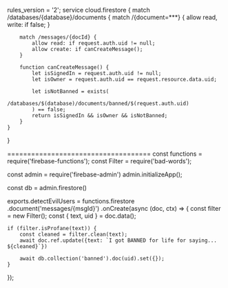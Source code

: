 rules_version = '2';
service cloud.firestore {
    match /databases/{database}/documents {
        match /{document=***} {
            allow read, write: if false;
        }

        match /messages/{docId} {
            allow read: if request.auth.uid != null;
            allow create: if canCreateMessage();
        }

        function canCreateMessage() {
            let isSignedIn = request.auth.uid != null;
            let isOwner = request.auth.uid == request.resource.data.uid;

            let isNotBanned = exists(
                /databases/$(database)/documents/banned/$(request.auth.uid)
            ) == false;
            return isSignedIn && isOwner && isNotBanned;
        }
    }
}


====================================
const functions = require('firebase-functions');
const Filter = require('bad-words');

const admin = require('firebase-admin')
admin.initializeApp();

const db = admin.firestore()

exports.detectEvilUsers = functions.firestore
.document('messages/{msgId}')
.onCreate(async (doc, ctx) => {
    const filter = new Filter();
    const { text, uid } = doc.data();

    if (filter.isProfane(text)) {
        const cleaned = filter.clean(text);
        await doc.ref.update({text: `I got BANNED for life for saying... ${cleaned}`})

        await db.collection('banned').doc(uid).set({});
    }
});